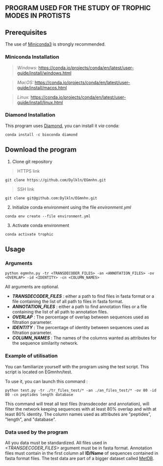 ## PROGRAM USED FOR THE STUDY OF TROPHIC MODES IN PROTISTS

## Prerequisites

The use of [Miniconda3](https://docs.conda.io/en/latest/miniconda.html) is strongly recommended.

### Miniconda Installation

> *Windows:* https://conda.io/projects/conda/en/latest/user-guide/install/windows.html

> *MacOS:* https://conda.io/projects/conda/en/latest/user-guide/install/macos.html

> *Linux:* https://conda.io/projects/conda/en/latest/user-guide/install/linux.html

### Diamond Installation

This program uses [Diamond](https://github.com/bbuchfink/diamond), you can install it *via* conda:

```
conda install -c bioconda diamond
```

## Download the program

1. Clone git repository

> HTTPS link

```
git clone https://github.com/Dylkln/EGmnhn.git
```

> SSH link

```
git clone git@github.com:Dylkln/EGmnhn.git
```

2. Initialize conda environment using the file *environment.yml*

```
conda env create --file environment.yml
```

3. Activate conda environment

```
conda activate trophic
```

## Usage

### Arguments

```
python egmnhn.py -tr <TRANSDECODER_FILES> -an <ANNOTATION_FILES> -ov <OVERLAP> -id <IDENTITY> -cn <COLUMN_NAMES>
```

All arguments are optional.

- ***TRANSDECODER_FILES*** : either a path to find files in fasta format or a file containing the list of all path
to files in fasta format.
- ***ANNOTATION_FILES*** : either a path to find annotation files or a file containing the list of all path
to annotation files.
- ***OVERLAP*** : The percentage of overlap between sequences used as filtration parameter.
- ***IDENTITY*** : The percentage of identity between sequences used as filtration parameter.
- ***COLUMN_NAMES*** : The names of the columns wanted as attributes for the sequence similarity network.

### Example of utilisation

You can familiarize yourself with the program using the test script.
This script is located on EGmnhn/test.

To use it, you can launch this command :

```
python test.py -tr ./tr_files_test/* -an ./an_files_test/* -ov 80 -id 80 -cn peptides length database
```

This command will treat all test files (transdecoder and annotation), will filter the network keeping sequences with at
least 80% overlap and with at least 80% identity. The column names used as attributes are "peptides", "length", and
"database".

### Data used by the program

All you data must be standardized. All files used in *<TRANSDECODER_FILES>* argument must be in fasta format.
Annotation files must contain in the first column all **ID/Name** of sequences contained in fasta format files.
The test data are part of a bigger dataset called [MetDB](http://metdb.sb-roscoff.fr/metdb/).